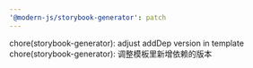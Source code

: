 ```yaml
---
'@modern-js/storybook-generator': patch
---
```


chore(storybook-generator): adjust addDep version in template
chore(storybook-generator): 调整模板里新增依赖的版本
